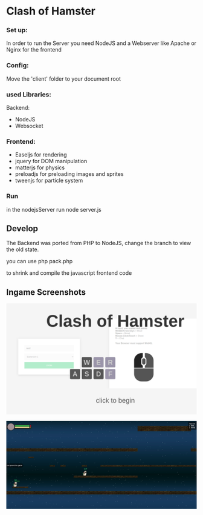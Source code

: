 # Clash of Hamster

### Set up:

In order to run the Server you need NodeJS and a Webserver like Apache or Nginx for the frontend

### Config:

Move the 'client' folder to your document root

### used Libraries:
Backend:

- NodeJS
- Websocket


### Frontend:

- Easeljs for rendering
- jquery for DOM manipulation
- matterjs for physics
- preloadjs for preloading images and sprites
- tweenjs for particle system

### Run

in the nodejsServer run
node server.js

## Develop

The Backend was ported from PHP to NodeJS, change the branch to view the old state.

you can use
php pack.php

to shrink and compile the javascript frontend code

## Ingame Screenshots

![lobby](https://github.com/anon767/ClashOfHamster/blob/physicsengine2/Screenshot%20from%202020-08-31%2017-42-12.png?raw=true)


![inamge](https://github.com/anon767/ClashOfHamster/blob/physicsengine2/Screenshot%20from%202020-08-31%2017-41-47.png?raw=true)

